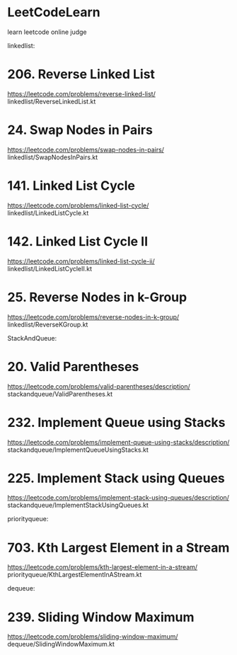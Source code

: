 # LeetCodeLearn
learn leetcode online judge

linkedlist:
# 206. Reverse Linked List
https://leetcode.com/problems/reverse-linked-list/
linkedlist/ReverseLinkedList.kt

# 24. Swap Nodes in Pairs
https://leetcode.com/problems/swap-nodes-in-pairs/
linkedlist/SwapNodesInPairs.kt

# 141. Linked List Cycle
https://leetcode.com/problems/linked-list-cycle/
linkedlist/LinkedListCycle.kt

# 142. Linked List Cycle II
https://leetcode.com/problems/linked-list-cycle-ii/
linkedlist/LinkedListCycleII.kt

# 25. Reverse Nodes in k-Group
https://leetcode.com/problems/reverse-nodes-in-k-group/
linkedlist/ReverseKGroup.kt

StackAndQueue:
# 20. Valid Parentheses
https://leetcode.com/problems/valid-parentheses/description/
stackandqueue/ValidParentheses.kt

# 232. Implement Queue using Stacks
https://leetcode.com/problems/implement-queue-using-stacks/description/
stackandqueue/ImplementQueueUsingStacks.kt

# 225. Implement Stack using Queues
https://leetcode.com/problems/implement-stack-using-queues/description/
stackandqueue/ImplementStackUsingQueues.kt

priorityqueue:
# 703. Kth Largest Element in a Stream
https://leetcode.com/problems/kth-largest-element-in-a-stream/
priorityqueue/KthLargestElementInAStream.kt

dequeue:
# 239. Sliding Window Maximum
https://leetcode.com/problems/sliding-window-maximum/
dequeue/SlidingWindowMaximum.kt